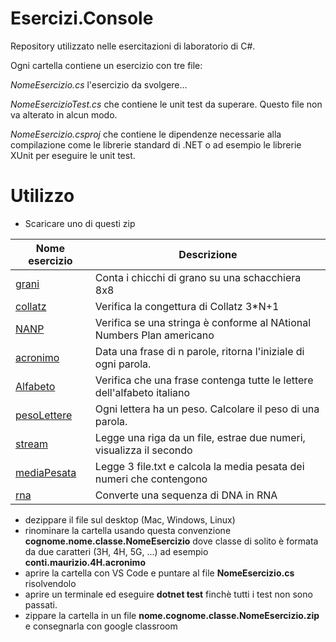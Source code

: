 # Esercizi.Console

Repository utilizzato nelle esercitazioni di laboratorio di C#.

Ogni cartella contiene un esercizio con tre file: 

*NomeEsercizio.cs*  l'esercizio da svolgere...

*NomeEsercizioTest.cs* che contiene le unit test da superare. Questo file non va alterato in alcun modo. 

*NomeEsercizio.csproj* che contiene le dipendenze necessarie alla compilazione come le librerie standard di .NET o ad esempio le librerie XUnit per eseguire le unit test.  

# Utilizzo

- Scaricare uno di questi zip

| Nome esercizio | Descrizione |
|--|--|
| [grani](http://bit.ly/2QCgO0r) | Conta i chicchi di grano su una schacchiera 8x8 |
| [collatz](http://bit.ly/collatz19) | Verifica la congettura di Collatz 3*N+1 |
| [NANP](http://bit.ly/NANP19) | Verifica se una stringa è conforme al NAtional Numbers Plan americano |
| [acronimo](http://bit.ly/acronimo19) | Data una frase di n parole, ritorna l'iniziale di ogni parola. |
| [Alfabeto](http://bit.ly/2P3tYCO) | Verifica che una frase contenga tutte le lettere dell'alfabeto italiano |
| [pesoLettere](http://bit.ly/2L3PwOn) | Ogni lettera ha un peso. Calcolare il peso di una parola. |
| [stream](http://bit.ly/2DCPXv2) | Legge una riga da un file, estrae due numeri, visualizza il secondo |
| [mediaPesata](http://bit.ly/2DGaXkC) | Legge 3 file.txt e calcola la media pesata dei numeri che contengono  |
| [rna](http://bit.ly/38gy9UJ) | Converte una sequenza di DNA in RNA |


- dezippare il file sul desktop (Mac, Windows, Linux)
- rinominare la cartella usando questa convenzione **cognome.nome.classe.NomeEsercizio** dove classe di solito è formata da due caratteri (3H, 4H, 5G, ...) ad esempio **conti.maurizio.4H.acronimo**
- aprire la cartella con VS Code e puntare al file **NomeEsercizio.cs** risolvendolo
- aprire un terminale ed eseguire **dotnet test** finchè tutti i test non sono passati.
- zippare la cartella in un file **nome.cognome.classe.NomeEsercizio.zip** e consegnarla con google classroom 


